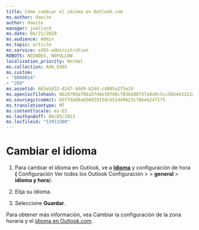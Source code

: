 ```yaml
---
title: Cómo cambiar el idioma en Outlook.com
ms.author: daeite
author: daeite
manager: joallard
ms.date: 04/21/2020
ms.audience: Admin
ms.topic: article
ms.service: o365-administration
ROBOTS: NOINDEX, NOFOLLOW
localization_priority: Normal
ms.collection: Adm_O365
ms.custom:
- "8000014"
- "269"
ms.assetid: 6b5e5d32-d247-4dd9-b2d4-c4805a2f5e2d
ms.openlocfilehash: 662870da708a37d4e39fd0c783b580737a9d4c5cc5bb443322d517023bd938d2
ms.sourcegitcommit: b5f7da89a650d2915dc652449623c78be6247175
ms.translationtype: MT
ms.contentlocale: es-ES
ms.lasthandoff: 08/05/2021
ms.locfileid: "53913300"
---
```

# <a name="change-your-language"></a>Cambiar el idioma

1. Para cambiar el idioma en Outlook, ve a [**Idioma**](https://outlook.live.com/mail/options/general/timeAndLanguage/regional) y configuración de hora **(** Configuración Ver todos los Outlook Configuración \>   >  **general**  >  **idioma y hora**).

2. Elija su idioma.

3. Seleccione **Guardar**.

Para obtener más información, vea Cambiar la configuración de la zona horaria y el [idioma en Outlook.com](https://go.microsoft.com/fwlink/p/?linkid=873132).